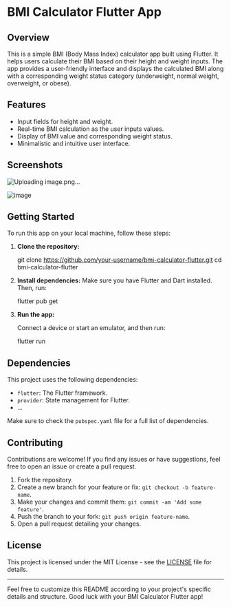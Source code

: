 # BMI Calculator Flutter App
## Overview
This is a simple BMI (Body Mass Index) calculator app built using Flutter. It helps users calculate their BMI based on their height and weight inputs. The app provides a user-friendly interface and displays the calculated BMI along with a corresponding weight status category (underweight, normal weight, overweight, or obese).
## Features
- Input fields for height and weight.
- Real-time BMI calculation as the user inputs values.
- Display of BMI value and corresponding weight status.
- Minimalistic and intuitive user interface.
## Screenshots
![Uploading image.png…]()


![image](https://github.com/MahmoudElSayed96/Flutter-BMI-calculator/assets/133010029/9d8517f9-7cac-419a-b608-9243d3f2231d)

## Getting Started
To run this app on your local machine, follow these steps:
1. **Clone the repository:**
    
    git clone https://github.com/your-username/bmi-calculator-flutter.git
    cd bmi-calculator-flutter
    

2. **Install dependencies:**
    Make sure you have Flutter and Dart installed. Then, run:

    
    flutter pub get
    

3. **Run the app:**

    Connect a device or start an emulator, and then run:

    
    flutter run
    

## Dependencies

This project uses the following dependencies:

- `flutter`: The Flutter framework.
- `provider`: State management for Flutter.
- ...

Make sure to check the `pubspec.yaml` file for a full list of dependencies.

## Contributing

Contributions are welcome! If you find any issues or have suggestions, feel free to open an issue or create a pull request.

1. Fork the repository.
2. Create a new branch for your feature or fix: `git checkout -b feature-name`.
3. Make your changes and commit them: `git commit -am 'Add some feature'`.
4. Push the branch to your fork: `git push origin feature-name`.
5. Open a pull request detailing your changes.

## License

This project is licensed under the MIT License - see the [LICENSE](LICENSE) file for details.

---

Feel free to customize this README according to your project's specific details and structure. Good luck with your BMI Calculator Flutter app!
